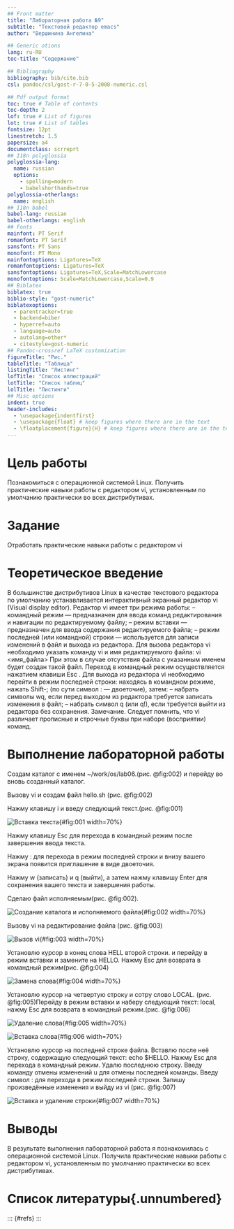 ```yaml
---
## Front matter
title: "Лабораторная работа №9"
subtitle: "Текстовой редактор emacs"
author: "Вершинина Ангелина"

## Generic otions
lang: ru-RU
toc-title: "Содержание"

## Bibliography
bibliography: bib/cite.bib
csl: pandoc/csl/gost-r-7-0-5-2008-numeric.csl

## Pdf output format
toc: true # Table of contents
toc-depth: 2
lof: true # List of figures
lot: true # List of tables
fontsize: 12pt
linestretch: 1.5
papersize: a4
documentclass: scrreprt
## I18n polyglossia
polyglossia-lang:
  name: russian
  options:
	- spelling=modern
	- babelshorthands=true
polyglossia-otherlangs:
  name: english
## I18n babel
babel-lang: russian
babel-otherlangs: english
## Fonts
mainfont: PT Serif
romanfont: PT Serif
sansfont: PT Sans
monofont: PT Mono
mainfontoptions: Ligatures=TeX
romanfontoptions: Ligatures=TeX
sansfontoptions: Ligatures=TeX,Scale=MatchLowercase
monofontoptions: Scale=MatchLowercase,Scale=0.9
## Biblatex
biblatex: true
biblio-style: "gost-numeric"
biblatexoptions:
  - parentracker=true
  - backend=biber
  - hyperref=auto
  - language=auto
  - autolang=other*
  - citestyle=gost-numeric
## Pandoc-crossref LaTeX customization
figureTitle: "Рис."
tableTitle: "Таблица"
listingTitle: "Листинг"
lofTitle: "Список иллюстраций"
lotTitle: "Список таблиц"
lolTitle: "Листинги"
## Misc options
indent: true
header-includes:
  - \usepackage{indentfirst}
  - \usepackage{float} # keep figures where there are in the text
  - \floatplacement{figure}{H} # keep figures where there are in the text
---
```


# Цель работы

Познакомиться с операционной системой Linux. Получить практические навыки работы с редактором vi, установленным по умолчанию практически во всех дистрибутивах.

# Задание

Отработать практические навыки работы с редактором vi

# Теоретическое введение

В большинстве дистрибутивов Linux в качестве текстового редактора по умолчанию
устанавливается интерактивный экранный редактор vi (Visual display editor).
Редактор vi имеет три режима работы:
– командный режим — предназначен для ввода команд редактирования и навигации по
редактируемому файлу;
– режим вставки — предназначен для ввода содержания редактируемого файла;
– режим последней (или командной) строки — используется для записи изменений в файл
и выхода из редактора.
Для вызова редактора vi необходимо указать команду vi и имя редактируемого файла:
vi <имя_файла>
При этом в случае отсутствия файла с указанным именем будет создан такой файл.
Переход в командный режим осуществляется нажатием клавиши Esc . Для выхода из
редактора vi необходимо перейти в режим последней строки: находясь в командном
режиме, нажать Shift-; (по сути символ : — двоеточие), затем:
– набрать символы wq, если перед выходом из редактора требуется записать изменения
в файл;
– набрать символ q (или q!), если требуется выйти из редактора без сохранения.
Замечание. Следует помнить, что vi различает прописные и строчные буквы при наборе
(восприятии) команд.

# Выполнение лабораторной работы

Создам каталог с именем ~/work/os/lab06.(рис. @fig:002)
и перейду во вновь созданный каталог.

Вызову vi и создам файл hello.sh (рис. @fig:002)

Нажму клавишу i и введу следующий текст.(рис. @fig:001)

![Вставка текста](image/1.png){#fig:001 width=70%}

Нажму клавишу Esc для перехода в командный режим после завершения ввода
текста.

Нажму : для перехода в режим последней строки и внизу вашего экрана появится
приглашение в виде двоеточия.

Нажму w (записать) и q (выйти), а затем нажму клавишу Enter для сохранения
вашего текста и завершения работы.

Сделаю файл исполняемым(рис. @fig:002).

![Создание каталога и исполняемого файла](image/2.png){#fig:002 width=70%}

Вызову vi на редактирование файла (рис. @fig:003)

![Вызов vi](image/3.png){#fig:003 width=70%}

Установлю курсор в конец слова HELL второй строки.
и перейду в режим вставки и замените на HELLO. Нажму Esc для возврата в командный режим(рис. @fig:004)

![Замена слова](image/4.png){#fig:004 width=70%}

Установлю курсор на четвертую строку и сотру слово LOCAL. (рис. @fig:005)Перейду в режим вставки и наберу следующий текст: local, нажму Esc для
возврата в командный режим.(рис. @fig:006)

![Удаление слова](image/5.png){#fig:005 width=70%}

![Вставка слова](image/6.png){#fig:006 width=70%}

Установлю курсор на последней строке файла. Вставлю после неё строку, содержащую
следующий текст: echo $HELLO. Нажму Esc для перехода в командный режим. Удалю последнюю строку. Введу команду отмены изменений u для отмены последней команды.
Введу символ : для перехода в режим последней строки. Запишу произведённые
изменения и выйду из vi (рис. @fig:007)

![Вставка и удаление строки](image/7.png){#fig:007 width=70%}

# Выводы

В результате выполнения лабораторной работа я познакомилась с операционной системой Linux. Получила практические навыки работы с редактором vi, установленным по умолчанию практически во всех дистрибутивах.

# Список литературы{.unnumbered}

::: {#refs}
:::
